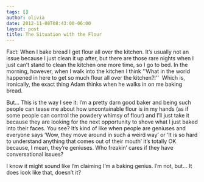 ```yaml
---
tags: []
author: olivia
date: 2012-11-08T08:43:00-06:00
layout: post
title: The Situation with the Flour
---
```


Fact: When I bake bread I get flour all over the kitchen. It’s usually not an issue because I just clean it up after, but there are those rare nights when I just can’t stand to clean the kitchen one more time, so I go to bed. In the morning, however, when I walk into the kitchen I think ''What in the world happened in here to get so much flour all over the kitchen?!''  Which is, ironically, the exact thing Adam thinks when he walks in on me baking bread.

But… This is the way I see it: I’m a pretty darn good baker and being such people can tease me about how uncontainable flour is in my hands (as if some people can control the powdery whimsy of flour) and I’ll just take it because they are looking for the next opportunity to shove what I just baked into their faces. You see? It’s kind of like when people are geniuses and everyone says ‘Wow, they move around in such a weird way’ or ‘It is so hard to understand anything that comes out of their mouth’ it’s totally OK because, I mean, they’re geniuses. Who freakin’ cares if they have conversational issues?

I know it might sound like I’m claiming I’m a baking genius. I’m not, but… It does look like that, doesn’t it?
